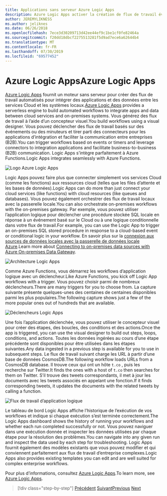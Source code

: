 ```yaml
---
title: Applications sans serveur Azure Logic Apps
description: Azure Logic Apps activer la création de flux de travail évolutifs automatisés qui intègrent des applications et des données dans les services Cloud et les systèmes locaux.
author: JEREMYLIKNESS
ms.author: jeliknes
ms.date: 06/26/2018
ms.openlocfilehash: 7ece3d30209713d42ee44ef9c1be1cf0fe82464a
ms.sourcegitcommit: f20dd18dbcf2275513281f5d9ad7ece6a62644b4
ms.translationtype: MT
ms.contentlocale: fr-FR
ms.lasthandoff: 07/30/2019
ms.locfileid: "69577452"
---
```

# <a name="azure-logic-apps"></a><span data-ttu-id="16575-103">Azure Logic Apps</span><span class="sxs-lookup"><span data-stu-id="16575-103">Azure Logic Apps</span></span>

<span data-ttu-id="16575-104">[Azure Logic Apps](https://docs.microsoft.com/azure/logic-apps) fournit un moteur sans serveur pour créer des flux de travail automatisés pour intégrer des applications et des données entre les services Cloud et les systèmes locaux.</span><span class="sxs-lookup"><span data-stu-id="16575-104">[Azure Logic Apps](https://docs.microsoft.com/azure/logic-apps) provides a serverless engine to build automated workflows to integrate apps and data between cloud services and on-premises systems.</span></span> <span data-ttu-id="16575-105">Vous générez des flux de travail à l’aide d’un concepteur visuel.</span><span class="sxs-lookup"><span data-stu-id="16575-105">You build workflows using a visual designer.</span></span> <span data-ttu-id="16575-106">Vous pouvez déclencher des flux de travail basés sur des événements ou des minuteurs et tirer parti des connecteurs pour les applications d’intégration et faciliter la communication entre entreprises (B2B).</span><span class="sxs-lookup"><span data-stu-id="16575-106">You can trigger workflows based on events or timers and leverage connectors to integration applications and facilitate business-to-business (B2B) communication.</span></span> <span data-ttu-id="16575-107">Logic Apps s’intègre parfaitement à Azure Functions.</span><span class="sxs-lookup"><span data-stu-id="16575-107">Logic Apps integrates seamlessly with Azure Functions.</span></span>

![Logo Azure Logic Apps](./media/logic-apps-logo.png)

<span data-ttu-id="16575-109">Logic Apps pouvez faire plus que connecter simplement vos services Cloud (comme les fonctions) aux ressources cloud (telles que les files d’attente et les bases de données).</span><span class="sxs-lookup"><span data-stu-id="16575-109">Logic Apps can do more than just connect your cloud services (like functions) with cloud resources (like queues and databases).</span></span> <span data-ttu-id="16575-110">Vous pouvez également orchestrer des flux de travail locaux avec la passerelle locale.</span><span class="sxs-lookup"><span data-stu-id="16575-110">You can also orchestrate on-premises workflows with the on-premises gateway.</span></span> <span data-ttu-id="16575-111">Par exemple, vous pouvez utiliser l’application logique pour déclencher une procédure stockée SQL locale en réponse à un événement basé sur le Cloud ou à une logique conditionnelle dans votre flux de travail.</span><span class="sxs-lookup"><span data-stu-id="16575-111">For example, you can use the Logic App to trigger an on-premises SQL stored procedure in response to a cloud-based event or conditional logic in your workflow.</span></span> <span data-ttu-id="16575-112">En savoir plus sur la [connexion aux sources de données locales avec la passerelle de données locale Azure](https://docs.microsoft.com/azure/analysis-services/analysis-services-gateway).</span><span class="sxs-lookup"><span data-stu-id="16575-112">Learn more about [Connecting to on-premises data sources with Azure On-premises Data Gateway](https://docs.microsoft.com/azure/analysis-services/analysis-services-gateway).</span></span>

![Architecture Logic Apps](./media/logic-apps-architecture.png)

<span data-ttu-id="16575-114">Comme Azure Functions, vous démarrez les workflows d’application logique avec un déclencheur.</span><span class="sxs-lookup"><span data-stu-id="16575-114">Like Azure Functions, you kick off Logic App workflows with a trigger.</span></span> <span data-ttu-id="16575-115">Vous pouvez choisir parmi de nombreux déclencheurs.</span><span class="sxs-lookup"><span data-stu-id="16575-115">There are many triggers for you to choose from.</span></span> <span data-ttu-id="16575-116">La capture suivante présente quelques-unes des centaines de centaines disponibles parmi les plus populaires.</span><span class="sxs-lookup"><span data-stu-id="16575-116">The following capture shows just a few of the more popular ones out of hundreds that are available.</span></span>

![Déclencheurs Logic Apps](./media/logic-app-triggers.png)

<span data-ttu-id="16575-118">Une fois l’application déclenchée, vous pouvez utiliser le concepteur visuel pour créer des étapes, des boucles, des conditions et des actions.</span><span class="sxs-lookup"><span data-stu-id="16575-118">Once the app is triggered, you can use the visual designer to build out steps, loops, conditions, and actions.</span></span> <span data-ttu-id="16575-119">Toutes les données ingérées au cours d’une étape précédente sont disponibles pour être utilisées dans les étapes suivantes.</span><span class="sxs-lookup"><span data-stu-id="16575-119">Any data ingested in a previous step is available for you to use in subsequent steps.</span></span> <span data-ttu-id="16575-120">Le flux de travail suivant charge les URL à partir d’une base de données CosmosDB.</span><span class="sxs-lookup"><span data-stu-id="16575-120">The following workflow loads URLs from a CosmosDB database.</span></span> <span data-ttu-id="16575-121">Il trouve ceux qui ont un hôte `t.co` , puis les recherche sur Twitter.</span><span class="sxs-lookup"><span data-stu-id="16575-121">It finds the ones with a host of `t.co` then searches for them on Twitter.</span></span> <span data-ttu-id="16575-122">S’il trouve des tweets correspondants, il met à jour les documents avec les tweets associés en appelant une fonction.</span><span class="sxs-lookup"><span data-stu-id="16575-122">If it finds corresponding tweets, it updates the documents with the related tweets by calling a function.</span></span>

![Flux de travail d’application logique](./media/logic-app-workflow.png)

<span data-ttu-id="16575-124">Le tableau de bord Logic Apps affiche l’historique de l’exécution de vos workflows et indique si chaque exécution s’est terminée correctement.</span><span class="sxs-lookup"><span data-stu-id="16575-124">The Logic Apps dashboard shows the history of running your workflows and whether each run completed successfully or not.</span></span> <span data-ttu-id="16575-125">Vous pouvez naviguer dans une exécution donnée et inspecter les données utilisées par chaque étape pour la résolution des problèmes.</span><span class="sxs-lookup"><span data-stu-id="16575-125">You can navigate into any given run and inspect the data used by each step for troubleshooting.</span></span> <span data-ttu-id="16575-126">Logic Apps fournit également des modèles existants que vous pouvez modifier et qui conviennent parfaitement aux flux de travail d’entreprise complexes.</span><span class="sxs-lookup"><span data-stu-id="16575-126">Logic Apps also provides existing templates you can edit and are well suited for complex enterprise workflows.</span></span>

<span data-ttu-id="16575-127">Pour plus d’informations, consultez [Azure Logic Apps](https://docs.microsoft.com/azure/logic-apps).</span><span class="sxs-lookup"><span data-stu-id="16575-127">To learn more, see [Azure Logic Apps](https://docs.microsoft.com/azure/logic-apps).</span></span>

>[!div class="step-by-step"]
><span data-ttu-id="16575-128">[Précédent](application-insights.md)
>[Suivant](event-grid.md)</span><span class="sxs-lookup"><span data-stu-id="16575-128">[Previous](application-insights.md)
[Next](event-grid.md)</span></span>
